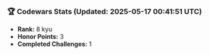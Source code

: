 ### 🏆 Codewars Stats (Updated: 2025-05-17 00:41:51 UTC)

- **Rank:** 8 kyu
- **Honor Points:** 3
- **Completed Challenges:** 1
